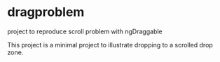 # dragproblem
project to reproduce scroll problem with ngDraggable

This project is a minimal project to illustrate dropping to a scrolled drop zone.
